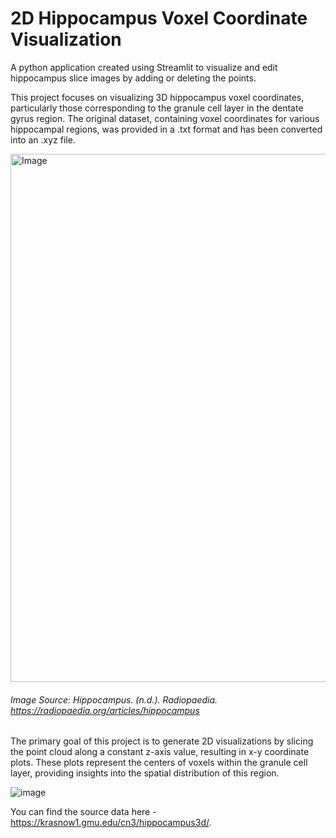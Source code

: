# 2D Hippocampus Voxel Coordinate Visualization

A python application created using Streamlit to visualize and edit hippocampus slice images by adding or deleting the points.

This project focuses on visualizing 3D hippocampus voxel coordinates, particularly those corresponding to the granule cell layer in the dentate gyrus region. The original dataset, containing voxel coordinates for various hippocampal regions, was provided in a .txt format and has been converted into an .xyz file.

<img width="845" alt="Image" src="https://github.com/user-attachments/assets/1af0e403-0d7b-4f14-9dd0-6f50a6e9019c">

###### Image Source: Hippocampus. (n.d.). Radiopaedia. https://radiopaedia.org/articles/hippocampus

The primary goal of this project is to generate 2D visualizations by slicing the point cloud along a constant z-axis value, resulting in x-y coordinate plots. These plots represent the centers of voxels within the granule cell layer, providing insights into the spatial distribution of this region.

![image](https://github.com/user-attachments/assets/6de98499-05ca-42fe-8a1f-3a034f1ca754)

You can find the source data here - https://krasnow1.gmu.edu/cn3/hippocampus3d/.
